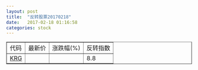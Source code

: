```yaml
---
layout: post
title:  "反转股票20170218"
date:   2017-02-18 01:16:58
categories: stock
---
```


<script type="text/javascript">
var stockList = []
stockList.push('gb_krg');
</script>

<table border="1">
 <tr>
 <td>代码</td>
  <td>最新价</td>
  <td>涨跌幅(%)</td>
 <td>反转指数</td>
</tr>
  <tr id="krg"><td><a href="http://stock.finance.sina.com.cn/usstock/quotes/KRG.html" target="_blank">KRG</a></td><td></td><td></td><td>8.8</td></tr>
</table>
